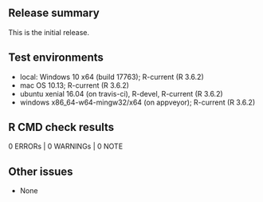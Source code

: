 ## Release summary

This is the initial release.

## Test environments

* local: Windows 10 x64 (build 17763); R-current (R 3.6.2)
* mac OS 10.13; R-current (R 3.6.2)
* ubuntu xenial 16.04 (on travis-ci), R-devel, R-current (R 3.6.2)
* windows x86_64-w64-mingw32/x64 (on appveyor); R-current (R 3.6.2)


## R CMD check results

0 ERRORs | 0 WARNINGs | 0 NOTE

## Other issues

- None
